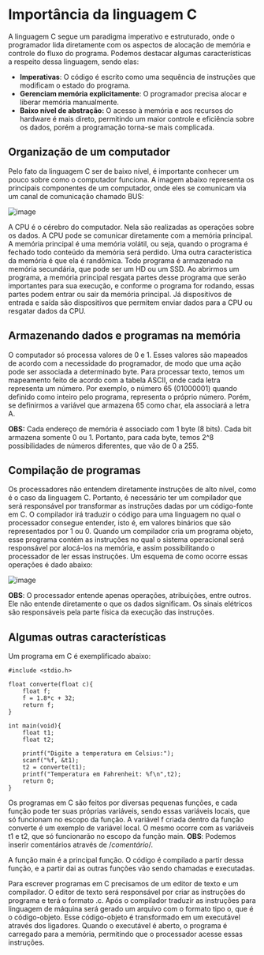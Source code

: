 # Importância da linguagem C

A linguagem C segue um paradigma imperativo e estruturado, onde o programador lida diretamente com os aspectos de alocação de memória e controle do fluxo do programa. Podemos destacar algumas características a respeito dessa linguagem, sendo elas:

- **Imperativas**: O código é escrito como uma sequência de instruções que modificam o estado do programa.
- **Gerenciam memória explicitamente**: O programador precisa alocar e liberar memória manualmente.
- **Baixo nível de abstração:** O acesso à memória e aos recursos do hardware é mais direto, permitindo um maior controle e eficiência sobre os dados, porém a programação torna-se mais complicada.

## Organização de um computador

Pelo fato da linguagem C ser de baixo nível, é importante conhecer um pouco sobre como o computador funciona. A imagem abaixo representa os principais componentes de um computador, onde eles se comunicam via um canal de comunicação chamado BUS:

![image](https://github.com/user-attachments/assets/5f9c44f4-e735-48af-a76c-67384832f667)

A CPU é o cérebro do computador. Nela são realizadas as operações sobre os dados. A CPU pode se comunicar diretamente com a memória principal. A memória principal é uma memória volátil, ou seja, quando o programa é fechado todo conteúdo da memória será perdido. Uma outra característica da memória é que ela é randômica. Todo programa é armazenado na memória secundária, que pode ser um HD ou um SSD. Ao abrirmos um programa, a memória principal resgata partes desse programa que serão importantes para sua execução, e conforme o programa for rodando, essas partes podem entrar ou sair da memória principal. Já dispositivos de entrada e saída são dispositivos que permitem enviar dados para a CPU ou resgatar dados da CPU.

## Armazenando dados e programas na memória

O computador só processa valores de 0 e 1. Esses valores são mapeados de acordo com a necessidade do programador, de modo que uma ação pode ser associada a determinado byte. Para processar texto, temos um mapeamento feito de acordo com a tabela ASCII, onde cada letra representa um número. Por exemplo, o número 65 (01000001) quando definido como inteiro pelo programa, representa o próprio número. Porém, se definirmos a variável que armazena 65 como char, ela associará a letra A. 

**OBS:** Cada endereço de memória é associado com 1 byte (8 bits). Cada bit armazena somente 0 ou 1. Portanto, para cada byte, temos 2^8 possibilidades de números diferentes, que vão de 0 a 255.

## Compilação de programas

Os processadores não entendem diretamente instruções de alto nível, como é o caso da linguagem C. Portanto, é necessário ter um compilador que será responsável por transformar as instruções dadas por um código-fonte em C. O compilador irá traduzir o código para uma linguagem no qual o processador consegue entender, isto é, em valores binários que são representados por 1 ou 0. Quando um compilador cria um programa objeto, esse programa contém as instruções no qual o sistema operacional será responsável por alocá-los na memória, e assim possibilitando o processador de ler essas instruções. Um esquema de como ocorre essas operações é dado abaixo:

![image](https://github.com/user-attachments/assets/64c4bcd4-db27-426d-a9ce-215f9d47a4e4)

**OBS**: O processador entende apenas operações, atribuições, entre outros. Ele não entende diretamente o que os dados significam. Os sinais elétricos são responsáveis pela parte física da execução das instruções.

## Algumas outras características

Um programa em C é exemplificado abaixo:
```
#include <stdio.h>

float converte(float c){
	float f;
	f = 1.8*c + 32;
	return f;
}

int main(void){
	float t1;
	float t2;
	
	printf("Digite a temperatura em Celsius:");
	scanf("%f, &t1);
	t2 = converte(t1);
	printf("Temperatura em Fahrenheit: %f\n",t2);
	return 0;
}
```

Os programas em C são feitos por diversas pequenas funções, e cada função pode ter suas próprias variáveis, sendo essas variáveis locais, que só funcionam no escopo da função. A variável f criada dentro da função converte é um exemplo de variável local. O mesmo ocorre com as variáveis t1 e t2, que só funcionarão no escopo da função main. 
**OBS**: Podemos inserir comentários através de /*comentário*/.

A função main é a principal função. O código é compilado a partir dessa função, e a partir dai as outras funções vão sendo chamadas e executadas.

Para escrever programas em C precisamos de um editor de texto e um compilador. O editor de texto será responsável por criar as instruções do programa e terá o formato .c. Após o compilador traduzir as instruções para linguagem de máquina será gerado um arquivo com o formato tipo o, que é o código-objeto. Esse código-objeto é transformado em um executável através dos ligadores. Quando o executável é aberto, o programa é carregado para a memória, permitindo que o processador acesse essas instruções.

